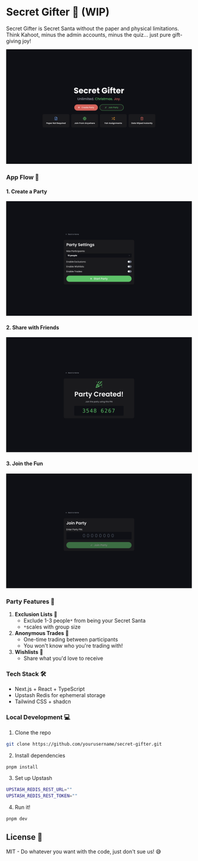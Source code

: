 # Secret Gifter 🎁 (WIP)

Secret Gifter is Secret Santa without the paper and physical limitations. Think Kahoot, minus the admin accounts, minus the quiz... just pure gift-giving joy!

![Home Screen](images/home.png)

### App Flow 🎯

#### 1. Create a Party

![Create Party Screen](images/create_party.png)

#### 2. Share with Friends

![Share Party Screen](images/share_party.png)

#### 3. Join the Fun

![Join Party Screen](images/join_party.png)

### Party Features 🎄

1. **Exclusion Lists** 👥
   - Exclude 1-3 people`*` from being your Secret Santa
   - `*`scales with group size
2. **Anonymous Trades** 🔄
   - One-time trading between participants
   - You won't know who you're trading with!
3. **Wishlists** 📝
   - Share what you'd love to receive

### Tech Stack 🛠

- Next.js + React + TypeScript
- Upstash Redis for ephemeral storage
- Tailwind CSS + shadcn

### Local Development 💻

1. Clone the repo

```bash
git clone https://github.com/yourusername/secret-gifter.git
```

2. Install dependencies

```bash
pnpm install
```

3. Set up Upstash

```bash
UPSTASH_REDIS_REST_URL=""
UPSTASH_REDIS_REST_TOKEN=""
```

4. Run it!

```bash
pnpm dev
```

## License 📄

MIT - Do whatever you want with the code, just don't sue us! 😅
